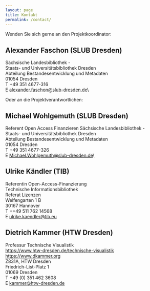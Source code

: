 ```yaml
---
layout: page
title: Kontakt
permalink: /contact/
---
```

Wenden Sie sich gerne an den Projektkoordinator:

## Alexander Faschon (SLUB Dresden)

Sächsische Landesbibliothek -\
Staats- und Universitätsbibliothek Dresden\
Abteilung Bestandesentwicklung und Metadaten\
01054 Dresden\
T +49 351 4677-316\
E <alexander.faschon@slub-dresden.de>\

Oder an die Projektverantwortlichen:

## Michael Wohlgemuth (SLUB Dresden)

Referent Open Access Finanzieren
Sächsische Landesbibliothek -\
Staats- und Universitätsbibliothek Dresden\
Abteilung Bestandesentwicklung und Metadaten\
01054 Dresden\
T +49 351 4677-326\
E <Michael.Wohlgemuth@slub-dresden.de>\

## Ulrike Kändler (TIB)

Referentin Open-Access-Finanzierung\
Technische Informationsbibliothek\
Referat Lizenzen\
Welfengarten 1 B\
30167 Hannover\
T ++49 511 762 14568\
E <ulrike.kaendler@tib.eu>

## Dietrich Kammer (HTW Dresden)

Professur Technische Visualistik\
<https://www.htw-dresden.de/technische-visualistik>\
<https://www.dkammer.org>\
Z831A, HTW Dresden\
Friedrich-List-Platz 1\
01069 Dresden\
T +49 (0) 351 462 3608\
E <kammer@htw-dresden.de>
